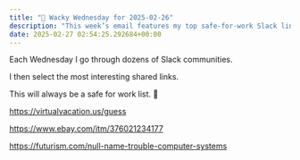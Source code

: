 ```yaml
---
title: "🤪 Wacky Wednesday for 2025-02-26"
description: "This week’s email features my top safe-for-work Slack links on a virtual vacation and more!"
date: 2025-02-27 02:54:25.292684+00:00
---
```


<!-- buttondown-editor-mode: plaintext -->Each Wednesday I go through dozens of Slack communities.

I then select the most interesting shared links.

This will always be a safe for work list. 🙈

https://virtualvacation.us/guess

https://www.ebay.com/itm/376021234177

https://futurism.com/null-name-trouble-computer-systems